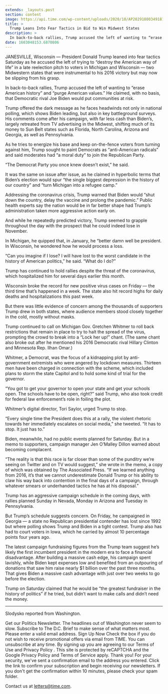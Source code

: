 ```yaml
--- 
extends: _layouts.post 
section: content 
image: https://api.time.com/wp-content/uploads/2020/10/AP20291800349181.jpg?quality=85&w=1200&h=628&crop=1 
title: > 
  Trump Leans Into Fear Tactics in Bid to Win Midwest States 
description: > 
  In back-to-back rallies, Trump accused the left of wanting to “erase American history” and “purge American values.” He claimed, with no basis, that Democratic rival Joe Biden would put communities at risk.Trump offered the dark message as he faces headwinds not only in national polling, which shows Biden leading, but also in key battleground surveys.And while he repeatedly predicted victory, Trump seemed to grapple throughout the day with the prospect that he could indeed lose in November.I will have lost to the worst candidate in the history of American politics,” he said.Trump also has had to court voters in Iowa, which he carried by almost 10 percentage points four years ago. 
date: 1603048153.6870806 
--- 
```

JANESVILLE, Wisconsin — President Donald Trump leaned into fear tactics Saturday as he accused the left of trying to “destroy the American way of life” in a late reelection pitch to voters in Michigan and Wisconsin — two Midwestern states that were instrumental to his 2016 victory but may now be slipping from his grasp.

In back-to-back rallies, Trump accused the left of wanting to “erase American history” and “purge American values.” He claimed, with no basis, that Democratic rival Joe Biden would put communities at risk.

Trump offered the dark message as he faces headwinds not only in national polling, which shows Biden leading, but also in key battleground surveys. His comments come after his campaign, with far less cash than Biden’s, largely retreated from TV advertising in the Midwest, shifting much of its money to Sun Belt states such as Florida, North Carolina, Arizona and Georgia, as well as Pennsylvania.

As he tries to energize his base and keep on-the-fence voters from turning against him, Trump sought to paint Democrats as “anti-American radicals” and said moderates had “a moral duty” to join the Republican Party.

“The Democrat Party you once knew doesn’t exist,” he said.

It was the same on issue after issue, as he claimed in hyperbolic terms that Biden’s election would spur “the single biggest depression in the history of our country” and “turn Michigan into a refugee camp.”

Addressing the coronavirus crisis, Trump warned that Biden would “shut down the country, delay the vaccine and prolong the pandemic.” Public health experts say the nation would be in far better shape had Trump’s administration taken more aggressive action early on.

And while he repeatedly predicted victory, Trump seemed to grapple throughout the day with the prospect that he could indeed lose in November.

In Michigan, he quipped that, in January, he “better damn well be president. In Wisconsin, he wondered how he would process a loss.

“Can you imagine if I lose? I will have lost to the worst candidate in the history of American politics,” he said. “What do I do?”

Trump has continued to hold rallies despite the threat of the coronavirus, which hospitalized him for several days earlier this month.

Wisconsin broke the record for new positive virus cases on Friday — the third time that’s happened in a week. The state also hit record highs for daily deaths and hospitalizations this past week.

But there was little evidence of concern among the thousands of supporters Trump drew in both states, where audience members stood closely together in the cold, mostly without masks.

Trump continued to call on Michigan Gov. Gretchen Whitmer to roll back restrictions that remain in place to try to halt the spread of the virus, prompting the crowd to break into a “Lock her up!” chant. (The same chant also broke out after he mentioned his 2016 Democratic rival Hillary Clinton and Minnesota Rep. Ilhan Omar.)

Whitmer, a Democrat, was the focus of a kidnapping plot by anti-government extremists who were angered by lockdown measures. Thirteen men have been charged in connection with the scheme, which included plans to storm the state Capitol and to hold some kind of trial for the governor.

“You got to get your governor to open your state and get your schools open. The schools have to be open, right?” said Trump, who also took credit for federal law enforcement’s role in foiling the plot.

Whitmer’s digital director, Tori Saylor, urged Trump to stop.

“Every single time the President does this at a rally, the violent rhetoric towards her immediately escalates on social media,” she tweeted. “It has to stop. It just has to.”

Biden, meanwhile, had no public events planned for Saturday. But in a memo to supporters, campaign manager Jen O’Malley Dillon warned about becoming complacent.

“The reality is that this race is far closer than some of the punditry we’re seeing on Twitter and on TV would suggest,” she wrote in the memo, a copy of which was obtained by The Associated Press. “If we learned anything from 2016, it’s that we cannot underestimate Donald Trump or his ability to claw his way back into contention in the final days of a campaign, through whatever smears or underhanded tactics he has at his disposal.”

Trump has an aggressive campaign schedule in the coming days, with rallies planned Sunday in Nevada, Monday in Arizona and Tuesday in Pennsylvania.

But Trump’s schedule suggests concern. On Friday, he campaigned in Georgia — a state no Republican presidential contender has lost since 1992 but where polling shows Trump and Biden in a tight contest. Trump also has had to court voters in Iowa, which he carried by almost 10 percentage points four years ago.

The latest campaign fundraising figures from the Trump team suggest he’s likely the first incumbent president in the modern era to face a financial disadvantage. After building a massive cash edge, his campaign spent lavishly, while Biden kept expenses low and benefited from an outpouring of donations that saw him raise nearly $1 billion over the past three months. That gives Biden a massive cash advantage with just over two weeks to go before the election.

Trump on Saturday claimed that he would be “the greatest fundraiser in the history of politics” if he tried, but didn’t want to make calls and didn’t need the money.

___

Slodysko reported from Washington.

Get our Politics Newsletter. The headlines out of Washington never seem to slow. Subscribe to The D.C. Brief to make sense of what matters most. Please enter a valid email address. Sign Up Now Check the box if you do not wish to receive promotional offers via email from TIME. You can unsubscribe at any time. By signing up you are agreeing to our Terms of Use and Privacy Policy . This site is protected by reCAPTCHA and the Google Privacy Policy and Terms of Service apply. Thank you! For your security, we've sent a confirmation email to the address you entered. Click the link to confirm your subscription and begin receiving our newsletters. If you don't get the confirmation within 10 minutes, please check your spam folder.

Contact us at letters@time.com.